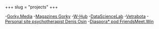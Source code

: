 +++
slug = "projects"
+++

-[Gorky.Media](https://gorky.media/)
-[Magazines Gorky](https://magazines.gorky.media)
-[W-Hub](https://w-hub.ru/)
-[DataScienceLab](https://datasciencelab.ru/)
-[Vetrabota](https://vetrabota.ru/)
-[Personal site psychotherapist Denis Osin](https://d-osin.com/)
-[Diaspora* pod FriendsMeet.Win](https://friendsmeet.win)
